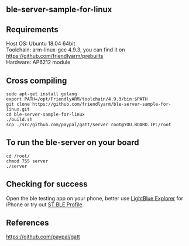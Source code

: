 ## **ble-server-sample-for-linux**


Requirements
------------
Host OS: Ubuntu 18.04 64bit  
Toolchain: arm-linux-gcc 4.9.3, you can find it on https://github.com/friendlyarm/prebuilts  
Hardware: AP6212 module  
  
Cross compiling
------------
```
sudo apt-get install golang
export PATH=/opt/FriendlyARM/toolchain/4.9.3/bin:$PATH
git clone https://github.com/friendlyarm/ble-server-sample-for-linux.git
cd ble-server-sample-for-linux
./build.sh
scp ./src/github.com/paypal/gatt/server root@YOU.BOARD.IP:/root
```

To run the ble-server on your board
------------
```
cd /root/
chmod 755 server
./server
```
  
Checking for success
------------
Open the ble testing app on your phone, better use [LightBlue Explorer](https://apps.apple.com/us/app/lightblue-explorer/id557428110) for iPhone or try out [ST BLE Profile](https://play.google.com/store/apps/details?id=com.stm.bluetoothlevalidation).

References
------------
https://github.com/paypal/gatt